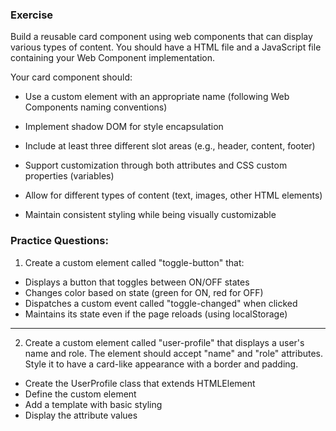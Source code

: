 ### Exercise
Build a reusable card component using web components that can display various types of content. You should have a HTML file and a JavaScript file containing your Web Component implementation.

Your card component should:

- Use a custom element with an appropriate name (following Web Components naming conventions)

- Implement shadow DOM for style encapsulation
- Include at least three different slot areas (e.g., header, content, footer)
- Support customization through both attributes and CSS custom properties (variables)
- Allow for different types of content (text, images, other HTML elements)
- Maintain consistent styling while being visually customizable

### Practice Questions:
1. Create a custom element called "toggle-button" that:
- Displays a button that toggles between ON/OFF states
- Changes color based on state (green for ON, red for OFF)
 - Dispatches a custom event called "toggle-changed" when clicked
 - Maintains its state even if the page reloads (using localStorage)
---

2. Create a custom element called "user-profile" that displays a user's name and role.
The element should accept "name" and "role" attributes. Style it to have a card-like appearance with a border and padding. 
- Create the UserProfile class that extends HTMLElement
- Define the custom element
- Add a template with basic styling
- Display the attribute values